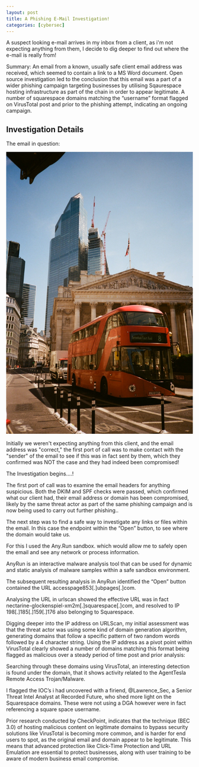 ```yaml
---
layout: post
title: A Phishing E-Mail Investigation!
categories: [cybersec]
---
```


A suspect looking e-mail arrives in my inbox from a client, as i'm not expecting anything from them, I decide to dig deeper to find out where the e-mail is really from!

<!--more-->

Summary: An email from a known, usually safe client email address was received, which seemed to contain a link to a MS Word document. Open source investigation led to the conclusion that this email was a part of a wider phishing campaign targeting businesses by utilising Sqaurespace hosting infrastructure as part of the chain in order to appear legitimate. A number of squarespace domains matching the “username” format flagged on VirusTotal post and prior to the phishing attempt, indicating an ongoing campaign.

<h2>Investigation Details</h2>

The email in question:

[![Photos](/assets/image/Bank.jpg)](/assets/image/Bank.jpg)

Initially we weren't expecting anything from this client, and the email address was "correct," the first port of call was to make contact with the "sender" of the email to see if this was in fact sent by them, which they confirmed was NOT the case and they had indeed been compromised!

The Investigation begins….!

The first port of call was to examine the email headers for anything suspicious.  Both the DKIM and SPF checks were passed, which confirmed what our client had, their email address or domain has been compromised, likely by the same threat actor as part of the same phishing campaign and is now being used to carry out further phishing..




The next step was to  find a safe way to investigate any links or files within the email. In this case the endpoint within the “Open” button, to see where the domain  would take us.

For this I used the Any.Run sandbox. which would allow me to safely open the email and see any network or process information.

AnyRun is an interactive malware analysis tool that can be used for dynamic and static analysis of malware samples within a safe sandbox environment.

The subsequent resulting analysis in AnyRun identified the “Open” button contained the URL  accesspage853[.]ubpages[.]com.









Analysing the URL in urlscan showed the effective URL was in fact nectarine-glockenspiel-xm2m[.]squarespace[.]com, and resolved to IP 198[.]185[.]159[.]176  also belonging to Squarespace.



Digging deeper into the IP address on URLScan, my initial assessment was that the threat actor was using some kind of  domain generation algorithm, generating domains that follow a specific pattern of two random words followed by a 4 character string. Using the IP address as a pivot point within VirusTotal clearly showed a number of domains matching this format being flagged as malicious over a steady period of time post and prior analysis:


Searching through these domains using VirusTotal, an interesting detection is found under the domain, that it shows activity related to the AgentTesla Remote Access Trojan/Malware.



I flagged the IOC’s i had uncovered with a firiend, @Lawrence_Sec, a Senior Threat  Intel Analyst at Recorded Future, who shed more light on the Squarespace domains. These were not using a DGA however were in fact referencing a square space username. 

Prior research conducted by CheckPoint, indicates that the technique (BEC 3.0) of hosting malicious content on legitimate domains to bypass security solutions like VirusTotal is becoming more common, and is harder for end users to spot, as the original email and domain appear to be legitimate. This means that advanced protection like Click-Time Protection and URL Emulation are essential to protect businesses, along with user training to be aware of modern business email compromise.















